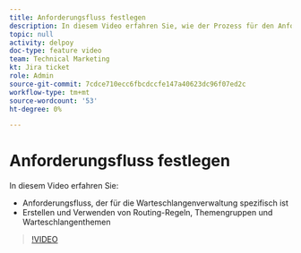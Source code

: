 ```yaml
---
title: Anforderungsfluss festlegen
description: In diesem Video erfahren Sie, wie der Prozess für den Anforderungsfluss funktioniert und wie Routing-Regeln, Themengruppen und Themen in der Warteschlange erstellt werden.
topic: null
activity: delpoy
doc-type: feature video
team: Technical Marketing
kt: Jira ticket
role: Admin
source-git-commit: 7cdce710ecc6fbcdccfe147a40623dc96f07ed2c
workflow-type: tm+mt
source-wordcount: '53'
ht-degree: 0%

---
```


# Anforderungsfluss festlegen

In diesem Video erfahren Sie:

* Anforderungsfluss, der für die Warteschlangenverwaltung spezifisch ist
* Erstellen und Verwenden von Routing-Regeln, Themengruppen und Warteschlangenthemen

>[!VIDEO](https://video.tv.adobe.com/v/335222/?quality=12)
